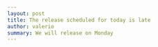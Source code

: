 ```yaml
---
layout: post
title: The release scheduled for today is late 
author: valerio
summary: We will release on Monday
---
```


